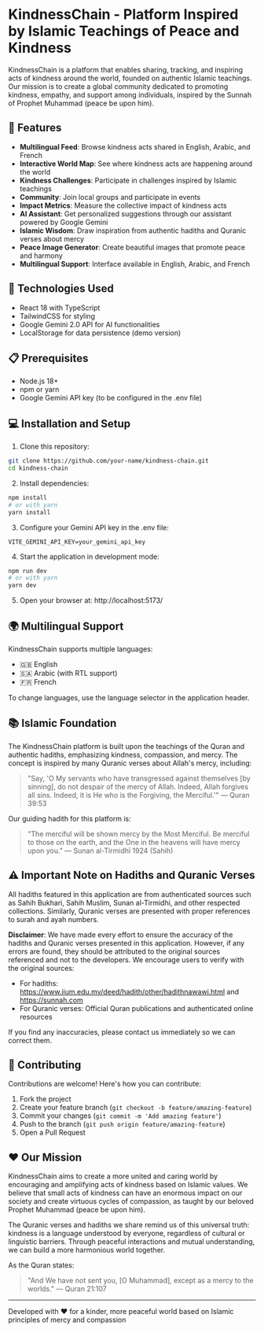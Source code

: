 # KindnessChain - Platform Inspired by Islamic Teachings of Peace and Kindness

KindnessChain is a platform that enables sharing, tracking, and inspiring acts of kindness around the world, founded on authentic Islamic teachings. Our mission is to create a global community dedicated to promoting kindness, empathy, and support among individuals, inspired by the Sunnah of Prophet Muhammad (peace be upon him).

## 🌟 Features

- **Multilingual Feed**: Browse kindness acts shared in English, Arabic, and French
- **Interactive World Map**: See where kindness acts are happening around the world
- **Kindness Challenges**: Participate in challenges inspired by Islamic teachings
- **Community**: Join local groups and participate in events
- **Impact Metrics**: Measure the collective impact of kindness acts
- **AI Assistant**: Get personalized suggestions through our assistant powered by Google Gemini
- **Islamic Wisdom**: Draw inspiration from authentic hadiths and Quranic verses about mercy
- **Peace Image Generator**: Create beautiful images that promote peace and harmony
- **Multilingual Support**: Interface available in English, Arabic, and French

## 🚀 Technologies Used

- React 18 with TypeScript
- TailwindCSS for styling
- Google Gemini 2.0 API for AI functionalities
- LocalStorage for data persistence (demo version)

## 📋 Prerequisites

- Node.js 18+
- npm or yarn
- Google Gemini API key (to be configured in the .env file)

## 💻 Installation and Setup

1. Clone this repository:
```bash
git clone https://github.com/your-name/kindness-chain.git
cd kindness-chain
```

2. Install dependencies:
```bash
npm install
# or with yarn
yarn install
```

3. Configure your Gemini API key in the .env file:
```
VITE_GEMINI_API_KEY=your_gemini_api_key
```

4. Start the application in development mode:
```bash
npm run dev
# or with yarn
yarn dev
```

5. Open your browser at: http://localhost:5173/

## 🌍 Multilingual Support

KindnessChain supports multiple languages:

- 🇬🇧 English
- 🇸🇦 Arabic (with RTL support)
- 🇫🇷 French

To change languages, use the language selector in the application header.

## 📚 Islamic Foundation

The KindnessChain platform is built upon the teachings of the Quran and authentic hadiths, emphasizing kindness, compassion, and mercy. The concept is inspired by many Quranic verses about Allah's mercy, including:

> "Say, 'O My servants who have transgressed against themselves [by sinning], do not despair of the mercy of Allah. Indeed, Allah forgives all sins. Indeed, it is He who is the Forgiving, the Merciful.'" — Quran 39:53

Our guiding hadith for this platform is:

> "The merciful will be shown mercy by the Most Merciful. Be merciful to those on the earth, and the One in the heavens will have mercy upon you." — Sunan al-Tirmidhī 1924 (Sahih)

## ⚠️ Important Note on Hadiths and Quranic Verses

All hadiths featured in this application are from authenticated sources such as Sahih Bukhari, Sahih Muslim, Sunan al-Tirmidhi, and other respected collections. Similarly, Quranic verses are presented with proper references to surah and ayah numbers.

**Disclaimer**: We have made every effort to ensure the accuracy of the hadiths and Quranic verses presented in this application. However, if any errors are found, they should be attributed to the original sources referenced and not to the developers. We encourage users to verify with the original sources:

- For hadiths: https://www.iium.edu.my/deed/hadith/other/hadithnawawi.html and https://sunnah.com
- For Quranic verses: Official Quran publications and authenticated online resources

If you find any inaccuracies, please contact us immediately so we can correct them.

## 🤝 Contributing

Contributions are welcome! Here's how you can contribute:

1. Fork the project
2. Create your feature branch (`git checkout -b feature/amazing-feature`)
3. Commit your changes (`git commit -m 'Add amazing feature'`)
4. Push to the branch (`git push origin feature/amazing-feature`)
5. Open a Pull Request

## ❤️ Our Mission

KindnessChain aims to create a more united and caring world by encouraging and amplifying acts of kindness based on Islamic values. We believe that small acts of kindness can have an enormous impact on our society and create virtuous cycles of compassion, as taught by our beloved Prophet Muhammad (peace be upon him).

The Quranic verses and hadiths we share remind us of this universal truth: kindness is a language understood by everyone, regardless of cultural or linguistic barriers. Through peaceful interactions and mutual understanding, we can build a more harmonious world together.

As the Quran states:
> "And We have not sent you, [O Muhammad], except as a mercy to the worlds." — Quran 21:107

---

Developed with ❤️ for a kinder, more peaceful world based on Islamic principles of mercy and compassion
